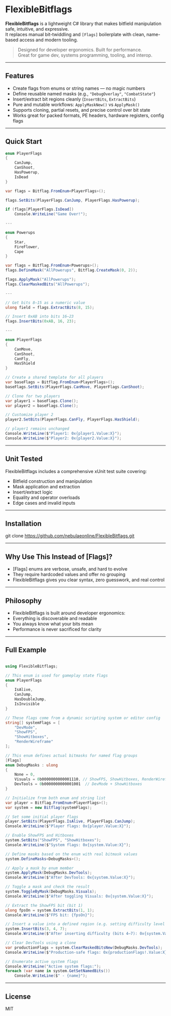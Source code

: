 # FlexibleBitflags

**FlexibleBitflags** is a lightweight C# library that makes bitfield manipulation safe, intuitive, and expressive.  
It replaces manual bit-twiddling and `[Flags]` boilerplate with clean, name-based access and modern tooling.

> Designed for developer ergonomics. Built for performance.  
> Great for game dev, systems programming, tooling, and interop.

---

## Features

- Create flags from enums or string names — no magic numbers
- Define reusable named masks (e.g., `"DebugOverlay"`, `"CombatState"`)
- Insert/extract bit regions cleanly (`InsertBits`, `ExtractBits`)
- Pure and mutable workflows: `ApplyMaskNew()` vs `ApplyMask()`
- Supports cloning, partial resets, and precise control over bit state
- Works great for packed formats, PE headers, hardware registers, config flags

---

## Quick Start

```csharp
enum PlayerFlags
{
    CanJump,
    CanShoot,
    HasPowerup,
    IsDead
}

var flags = Bitflag.FromEnum<PlayerFlags>();

flags.SetBits(PlayerFlags.CanJump, PlayerFlags.HasPowerup);

if (flags[PlayerFlags.IsDead])
    Console.WriteLine("Game Over!");

---

enum Powerups
{
    Star,
    FireFlower,
    Cape
}

var flags = Bitflag.FromEnum<Powerups>();
flags.DefineMask("AllPowerups", Bitflag.CreateMask(0, 2));

flags.ApplyMask("AllPowerups");
flags.ClearMaskedBits("AllPowerups");

---

// Get bits 8–15 as a numeric value
ulong field = flags.ExtractBits(8, 15);

// Insert 0xAB into bits 16–23
flags.InsertBits(0xAB, 16, 23);

---

enum PlayerFlags
{
    CanMove,
    CanShoot,
    CanFly,
    HasShield
}

// Create a shared template for all players
var baseFlags = Bitflag.FromEnum<PlayerFlags>();
baseFlags.SetBits(PlayerFlags.CanMove, PlayerFlags.CanShoot);

// Clone for two players
var player1 = baseFlags.Clone();
var player2 = baseFlags.Clone();

// Customize player 2
player2.SetBits(PlayerFlags.CanFly, PlayerFlags.HasShield);

// player1 remains unchanged
Console.WriteLine($"Player1: 0x{player1.Value:X}");
Console.WriteLine($"Player2: 0x{player2.Value:X}");

```

---

## Unit Tested

FlexibleBitflags includes a comprehensive xUnit test suite covering:

 - Bitfield construction and manipulation
 - Mask application and extraction
 - Insert/extract logic
 - Equality and operator overloads
 - Edge cases and invalid inputs

---

 ## Installation

 git clone https://github.com/nebulaeonline/FlexibleBitflags.git

---

 ## Why Use This Instead of [Flags]?

  - [Flags] enums are verbose, unsafe, and hard to evolve
  - They require hardcoded values and offer no grouping
  - FlexibleBitflags gives you clear syntax, zero guesswork, and real control

  ---

  ## Philosophy

  - FlexibleBitflags is built around developer ergonomics:
  - Everything is discoverable and readable
  - You always know what your bits mean
  - Performance is never sacrificed for clarity

---

## Full Example

```csharp

using FlexibleBitflags;

// This enum is used for gameplay state flags
enum PlayerFlags
{
    IsAlive,
    CanJump,
    HasDoubleJump,
    IsInvisible
}

// These flags come from a dynamic scripting system or editor config
string[] systemFlags = [
    "DevMode",
    "ShowFPS",
    "ShowHitboxes",
    "RenderWireframe"
];

// This enum defines actual bitmasks for named flag groups
[Flags]
enum DebugMasks : ulong
{
    None = 0,
    Visuals = 0b0000000000001110, // ShowFPS, ShowHitboxes, RenderWireframe
    DevTools = 0b0000000000001001  // DevMode + ShowHitboxes
}

// Initialize from both enum and string list
var player = Bitflag.FromEnum<PlayerFlags>();
var system = new Bitflag(systemFlags);

// Set some initial player flags
player.SetBits(PlayerFlags.IsAlive, PlayerFlags.CanJump);
Console.WriteLine($"Player flags: 0x{player.Value:X}");

// Enable ShowFPS and Hitboxes
system.SetBits("ShowFPS", "ShowHitboxes");
Console.WriteLine($"System flags: 0x{system.Value:X}");

// Define masks based on the enum with real bitmask values
system.DefineMasks<DebugMasks>();

// Apply a mask by enum member
system.ApplyMask(DebugMasks.DevTools);
Console.WriteLine($"After DevTools: 0x{system.Value:X}");

// Toggle a mask and check the result
system.ToggleByMask(DebugMasks.Visuals);
Console.WriteLine($"After toggling Visuals: 0x{system.Value:X}");

// Extract the ShowFPS bit (bit 1)
ulong fpsOn = system.ExtractBits(1, 1);
Console.WriteLine($"FPS bit: {fpsOn}");

// Insert a value into a defined region (e.g. setting difficulty level 3 in bits 4–7)
system.InsertBits(3, 4, 7);
Console.WriteLine($"After inserting difficulty (bits 4–7): 0x{system.Value:X}");

// Clear DevTools using a clone
var productionFlags = system.ClearMaskedBitsNew(DebugMasks.DevTools);
Console.WriteLine($"Production-safe flags: 0x{productionFlags!.Value:X}");

// Enumerate active system flags
Console.WriteLine("Active system flags:");
foreach (var name in system.GetSetNamedBits())
    Console.WriteLine($" - {name}");

```

---

## License

MIT